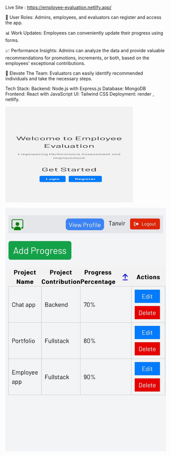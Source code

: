 Live Site : https://employee-evaluation.netlify.app/

👥 User Roles: Admins, employees, and evaluators can register and access the app.

📊 Work Updates: Employees can conveniently update their progress using forms.

📈 Performance Insights: Admins can analyze the data and provide valuable recommendations for promotions, increments, or both, based on the employees' exceptional contributions.

💼 Elevate The Team: Evaluators can easily identify recommended individuals and take the necessary steps.

Tech Stack:
Backend: Node.js with Express.js
Database: MongoDB
Frontend: React with JavaScript
UI: Tailwind CSS
Deployment: render , netlify.

<img src="1696310210959.jpg" alt="Alt text" width="400" height="300">

![image](1696310210242.jpg)
